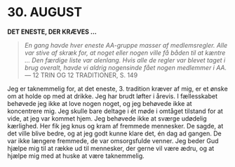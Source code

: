 # 30. AUGUST

**DET ENESTE, DER KRÆVES …**

> *En gang havde hver eneste AA-gruppe masser af medlemsregler. Alle var stive af skræk for, at noget eller nogen ville få båden til at kæntre … Den færdige liste var alenlang. Hvis alle de regler var blevet taget i brug overalt, havde vi aldrig nogensinde fået nogen medlemmer i AA.*
> — 12 TRIN OG 12 TRADITIONER, S. 149

Jeg er taknemmelig for, at det eneste, 3. tradition kræver af mig, er et ønske om at holde op med at drikke. Jeg har brudt løfter i årevis. I fællesskabet behøvede jeg ikke at love nogen noget, og jeg behøvede ikke at koncentrere mig. Jeg skulle bare deltage i ét møde i omtåget tilstand for at vide, at jeg var kommet hjem. Jeg behøvede ikke at sværge udødelig kærlighed. Her fik jeg knus og kram af fremmede mennesker. De sagde, at det ville blive bedre, og at jeg godt kunne klare det, én dag ad gangen. De var ikke længere fremmede, de var omsorgsfulde venner. Jeg beder Gud hjælpe mig til at række ud til mennesker, der gerne vil være ædru, og at hjælpe mig med at huske at være taknemmelig.
